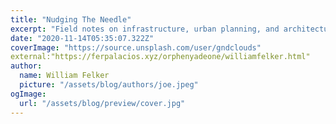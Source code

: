 ```yaml
---
title: "Nudging The Needle"
excerpt: "Field notes on infrastructure, urban planning, and architecture details from the streets of Taiwan."
date: "2020-11-14T05:35:07.322Z"
coverImage: "https://source.unsplash.com/user/gndclouds"
external:"https://ferpalacios.xyz/orphenyadeone/williamfelker.html"
author:
  name: William Felker
  picture: "/assets/blog/authors/joe.jpeg"
ogImage:
  url: "/assets/blog/preview/cover.jpg"
---
```

